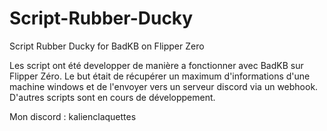 # Script-Rubber-Ducky
Script Rubber Ducky for BadKB on Flipper Zero

Les script ont été developper de manière a fonctionner avec BadKB sur Flipper Zéro.
Le but était de récupérer un maximum d'informations d'une machine windows et de l'envoyer vers un serveur discord via un webhook.
D'autres scripts sont en cours de développement.

Mon discord : kalienclaquettes
